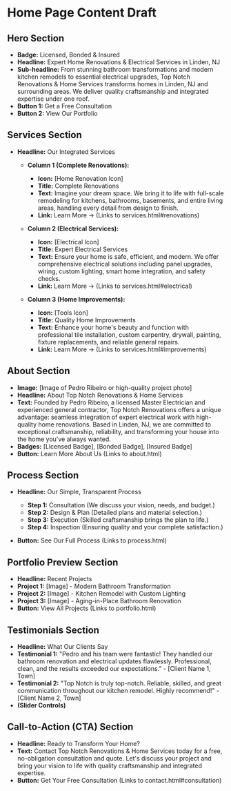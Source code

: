 # Home Page Content Draft

## Hero Section

*   **Badge:** Licensed, Bonded & Insured
*   **Headline:** Expert Home Renovations & Electrical Services in Linden, NJ
*   **Sub-headline:** From stunning bathroom transformations and modern kitchen remodels to essential electrical upgrades, Top Notch Renovations & Home Services transforms homes in Linden, NJ and surrounding areas. We deliver quality craftsmanship and integrated expertise under one roof.
*   **Button 1:** Get a Free Consultation
*   **Button 2:** View Our Portfolio

## Services Section

*   **Headline:** Our Integrated Services

    *   **Column 1 (Complete Renovations):**
        *   **Icon:** [Home Renovation Icon]
        *   **Title:** Complete Renovations
        *   **Text:** Imagine your dream space. We bring it to life with full-scale remodeling for kitchens, bathrooms, basements, and entire living areas, handling every detail from design to finish.
        *   **Link:** Learn More &rarr; (Links to services.html#renovations)

    *   **Column 2 (Electrical Services):**
        *   **Icon:** [Electrical Icon]
        *   **Title:** Expert Electrical Services
        *   **Text:** Ensure your home is safe, efficient, and modern. We offer comprehensive electrical solutions including panel upgrades, wiring, custom lighting, smart home integration, and safety checks.
        *   **Link:** Learn More &rarr; (Links to services.html#electrical)

    *   **Column 3 (Home Improvements):**
        *   **Icon:** [Tools Icon]
        *   **Title:** Quality Home Improvements
        *   **Text:** Enhance your home's beauty and function with professional tile installation, custom carpentry, drywall, painting, fixture replacements, and reliable general repairs.
        *   **Link:** Learn More &rarr; (Links to services.html#improvements)

## About Section

*   **Image:** [Image of Pedro Ribeiro or high-quality project photo]
*   **Headline:** About Top Notch Renovations & Home Services
*   **Text:** Founded by Pedro Ribeiro, a licensed Master Electrician and experienced general contractor, Top Notch Renovations offers a unique advantage: seamless integration of expert electrical work with high-quality home renovations. Based in Linden, NJ, we are committed to exceptional craftsmanship, reliability, and transforming your house into the home you've always wanted.
*   **Badges:** [Licensed Badge], [Bonded Badge], [Insured Badge]
*   **Button:** Learn More About Us (Links to about.html)

## Process Section

*   **Headline:** Our Simple, Transparent Process

    *   **Step 1:** Consultation (We discuss your vision, needs, and budget.)
    *   **Step 2:** Design & Plan (Detailed plans and material selection.)
    *   **Step 3:** Execution (Skilled craftsmanship brings the plan to life.)
    *   **Step 4:** Inspection (Ensuring quality and your complete satisfaction.)
*   **Button:** See Our Full Process (Links to process.html)

## Portfolio Preview Section

*   **Headline:** Recent Projects
*   **Project 1:** [Image] - Modern Bathroom Transformation
*   **Project 2:** [Image] - Kitchen Remodel with Custom Lighting
*   **Project 3:** [Image] - Aging-in-Place Bathroom Renovation
*   **Button:** View All Projects (Links to portfolio.html)

## Testimonials Section

*   **Headline:** What Our Clients Say
*   **Testimonial 1:** "Pedro and his team were fantastic! They handled our bathroom renovation and electrical updates flawlessly. Professional, clean, and the results exceeded our expectations." - [Client Name 1, Town]
*   **Testimonial 2:** "Top Notch is truly top-notch. Reliable, skilled, and great communication throughout our kitchen remodel. Highly recommend!" - [Client Name 2, Town]
*   **(Slider Controls)**

## Call-to-Action (CTA) Section

*   **Headline:** Ready to Transform Your Home?
*   **Text:** Contact Top Notch Renovations & Home Services today for a free, no-obligation consultation and quote. Let's discuss your project and bring your vision to life with quality craftsmanship and integrated expertise.
*   **Button:** Get Your Free Consultation (Links to contact.html#consultation)

